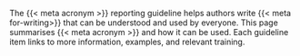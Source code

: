 The {{< meta acronym >}} reporting guideline helps authors write {{< meta for-writing>}} that can be understood and used by everyone. This page summarises {{< meta acronym >}} and how it can be used. Each guideline item links to more information, examples, and relevant training.
